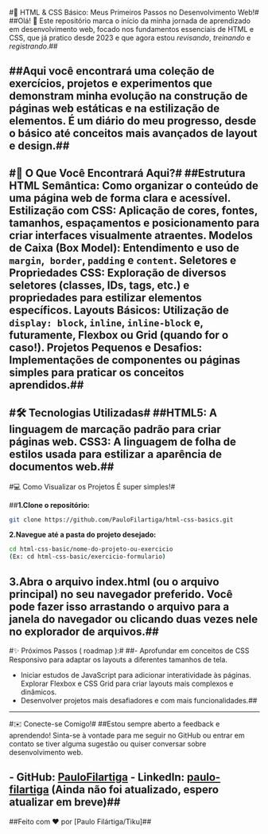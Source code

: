 #🚀 HTML & CSS Básico: Meus Primeiros Passos no Desenvolvimento Web!#
##Olá! 👋 Este repositório marca o início da minha jornada de aprendizado em desenvolvimento web, focado nos fundamentos essenciais de HTML e CSS, que já pratico desde 2023 e que agora estou _revisando_, _treinando_ e _registrando_.##

##Aqui você encontrará uma coleção de exercícios, projetos e experimentos que demonstram minha evolução na construção de páginas web estáticas e na estilização de elementos. É um diário do meu progresso, desde o básico até conceitos mais avançados de layout e design.##
---
#🎯 O Que Você Encontrará Aqui?#
##**Estrutura HTML Semântica:** Como organizar o conteúdo de uma página web de forma clara e acessível.
**Estilização com CSS:** Aplicação de cores, fontes, tamanhos, espaçamentos e posicionamento para criar interfaces visualmente atraentes.
**Modelos de Caixa (Box Model):** Entendimento e uso de ```margin```,``` border```, ```padding``` e ```content```.
**Seletores e Propriedades CSS:** Exploração de diversos seletores (classes, IDs, tags, etc.) e propriedades para estilizar elementos específicos.
Layouts Básicos: Utilização de ```display: block```, ```inline```, ```inline-block``` e, futuramente, Flexbox ou Grid (quando for o caso!).
**Projetos Pequenos e Desafios:** Implementações de componentes ou páginas simples para praticar os conceitos aprendidos.##
---
#🛠️ Tecnologias Utilizadas#
##**HTML5:** A linguagem de marcação padrão para criar páginas web.
**CSS3:** A linguagem de folha de estilos usada para estilizar a aparência de documentos web.##
---
#💻 Como Visualizar os Projetos
É super simples!#

##**1.Clone o repositório:**

```Bash
git clone https://github.com/PauloFilartiga/html-css-basics.git
```
**2.Navegue até a pasta do projeto desejado:**

```Bash
cd html-css-basic/nome-do-projeto-ou-exercicio
(Ex: cd html-css-basic/exercicio-formulario)
```
**3.Abra o arquivo index.html (ou o arquivo principal) no seu navegador preferido.** Você pode fazer isso arrastando o arquivo para a janela do navegador ou clicando duas vezes nele no explorador de arquivos.##
---
#✨ Próximos Passos ( roadmap ):#
##- Aprofundar em conceitos de CSS Responsivo para adaptar os layouts a diferentes tamanhos de tela.
- Iniciar estudos de JavaScript para adicionar interatividade às páginas.
Explorar Flexbox e CSS Grid para criar layouts mais complexos e dinâmicos.
- Desenvolver projetos mais desafiadores e com mais funcionalidades.##
---
#✉️ Conecte-se Comigo!#
##Estou sempre aberto a feedback e aprendendo! Sinta-se à vontade para me seguir no GitHub ou entrar em contato se tiver alguma sugestão ou quiser conversar sobre desenvolvimento web.

**- GitHub:** [PauloFilartiga](https://github.com/PauloFilartiga)
**- LinkedIn:** [paulo-filartiga](https://www.linkedin.com/in/paulo-filartiga/) (Ainda não foi atualizado, espero atualizar em breve)##
---
##Feito com ❤️ por [Paulo Filártiga/Tiku]##